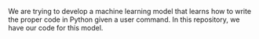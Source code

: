 We are trying to develop a machine learning model that learns how to write the proper code in Python given a user command.
In this repository, we have our code for this model. 
